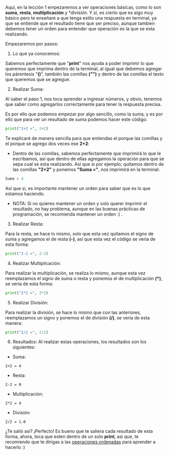 Aquí, en la lección 1 empezaremos a ver operaciones básicas, como lo son **suma**, **resta**, **multiplicación** y **división*. Y si, es cierto que es algo muy básico pero te enseñare a que tenga estilo una respuesta en terminal, ya que se entiende que el resultado tiene que ser preciso, aunque tambien debemos tener un orden para entender que operación es la que se esta realizando.

Empezaremos por pasos:

1. Lo que ya conocemos:

Sabemos perfectamente que "**print**" nos ayuda a poder imprimir lo que queremos que imprima dentro de la terminal, al igual que debemos agregar los párentesis "**()**", también las comillas **("")** y dentro de las comillas el texto que queremos que se agregue.

2. Realizar Suma:

Al saber el paso 1, nos toca aprender a ingresar números, y obvio, tenemos que saber como agregarlos correctamente para tener la respuesta precisa.

Es por ello que podemos empezar por algo sencillo, como la suma, y es por ello que para ver un resultado de suma podemos hacer este código:

```python
print("2+2 =", 2+2)
```

Te explicaré de manera sencilla para que entiendas el porque las comillas y el porque se agrego dos veces ese **2+2**:

- Dentro de las comillas, sabemos perfectamente que imprimirá lo que le escribamos, así que dentro de ellas agregamos la operación para que se sepa cual se esta realizando. Así que si por ejemplo; quitamos dentro de las comillas **"2+2"** y ponemos **"Suma ="**, nos imprimirá en la terminal:

```python
Suma = 4
```
Así que si, es importante mantener un orden para saber que es lo que estamos haciendo.

- NOTA: Si no quieres mantener un orden y solo querer imprimir el resultado, no hay problema, aunque en las buenas prácticas de programación, se recomienda mantener un orden :) .

3. Realizar Resta:

Para la resta, se hace lo mismo, solo que esta vez quitamos el signo de suma y agregamos el de resta **(-)**, así que esta vez el código se vería de esta forma:

```python
print("2-2 =", 2-2)
```

4. Realizar Multiplicación:

Para realizar la multiplicación, se realiza lo mismo, aunque esta vez reemplazamos el signo de suma o resta y ponemos el de multiplicación **(*)**, se vería de esta forma:

```python
print("2*2 =", 2*2)
```

5. Realizar División:

Para realizar la división, se hace lo mismo que con las anteriores, reemplazamos un signo y ponemos el de división **(/)**, se vería de esta manera:

```python
print("2/2 =", 2/2)
```
6. Resultados:
Al realizar estas operaciones, los resultados son los siguientes:

- Suma:
```shell
2+2 = 4 
```

- Resta:
```shell
2-2 = 0 
```

- Multiplicación:
```shell
2*2 = 4 
```

- División:
```shell
2/2 = 1.0 
```

¿Te salió asi? ¡Perfecto! Es bueno que te saliera cada resultado de esta forma, ahora, toca que esten dentro de un solo **print**, asi que, te recomiendo que te dirigas a las [operaciones ordenadas](./continuacion_leccion1.md) para aprender a hacerlo :) 